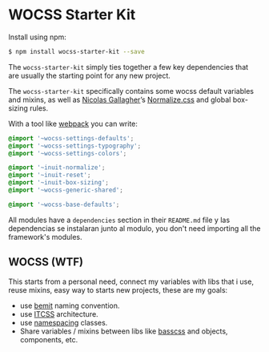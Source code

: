 # WOCSS Starter Kit

Install using npm:

```sh
$ npm install wocss-starter-kit --save
```

The `wocss-starter-kit` simply ties together a few key dependencies that are usually the starting point for any new project.

The `wocss-starter-kit` specifically contains some wocss default variables and mixins, as well as [Nicolas Gallagher](https://twitter.com/necolas)’s [Normalize.css](https://github.com/necolas/normalize.css) and global box-sizing rules.

With a tool like [webpack](https://webpack.github.io/) you can write:

```scss
@import '~wocss-settings-defaults';
@import '~wocss-settings-typography';
@import '~wocss-settings-colors';

@import '~inuit-normalize';
@import '~inuit-reset';
@import '~inuit-box-sizing';
@import '~wocss-generic-shared';

@import '~wocss-base-defaults';
```

All modules have a `dependencies` section in their `README.md` file y las dependencias se instalaran junto al modulo, you don't need importing all the framework's modules.

## WOCSS (WTF)

This starts from a personal need, connect my variables with libs that i use, reuse mixins, easy way to starts new projects, these are my goals:

* use [bemit](http://csswizardry.com/2015/08/bemit-taking-the-bem-naming-convention-a-step-further/) naming convention.
* use [ITCSS](http://csswizardry.net/talks/2014/11/itcss-dafed.pdf) architecture.
* use [namespacing](http://csswizardry.com/2015/03/more-transparent-ui-code-with-namespaces/) classes.
* Share variables / mixins between libs like [basscss](basscss.com) and objects, components, etc.
